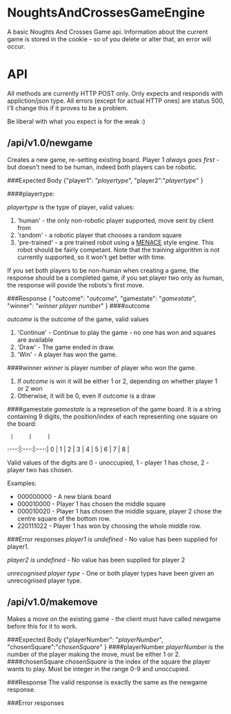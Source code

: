 NoughtsAndCrossesGameEngine
===========================

A basic Noughts And Crosses Game api. Information about the current game is stored in the cookie - so of you delete or alter that, an error will occur. 

API
===
All methods are currently HTTP POST only. Only expects and responds with  appliction/json type. All errors (except for actual HTTP ones) are status 500, I'll change this if it proves to be a problem.

Be liberal with what you expect is for the weak :)

/api/v1.0/newgame
-----------------
Creates a new game, re-setting existing board. Player 1 *always goes first* - but doesn't need to be human, indeed both players can be robotic. 

###Expected Body
{"player1": "*playertype*", "player2":"*playertype*" }


####playertype: 

*playertype*  is the type of player, valid values:

1. 'human' - the only non-robotic player supported, move sent by client from  
2. 'random' - a robotic player that chooses a random square
3. 'pre-trained' - a pre trained robot using a [MENACE](http://gizmodo.com/5395575/304-matchboxes-filled-with-beans-are-the-perfect-tic-tac-toe-opponent) style engine. This robot should be fairly competant. Note that the training algorithm is not currently supported, so it won't get better with time.

If you set both players to be non-human when creating a game, the response should be a completed game, if you set player two only as human, the response will povide the robots's first move.

###Response
{ "outcome": "*outcome*", "gamestate": "*gamestate*", "winner": "*winner player number*" }
####outcome

*outcome* is the outcome of the game, valid values

1. 'Continue' - Continue to play the game - no one has won and squares are available
2. 'Draw' - The game ended in draw.
3. 'Win' - A player has won the game.

####winner
*winner*  is player number of player who won the game. 
1. If *outcome* is win it will be either 1 or 2, depending on whether player 1 or 2 won
2. Otherwise, it will be 0, even if *outcome* is a draw


####gamestate
*gamestate*  is a represetion of the game board. It is a string containing 9 digits, the position/index of each representing one square on the board:

     |     |     |
:---:|:---:|:---:|
  0  |  1  |  2  |
  3  |  4  |  5  |
  6  |  7  |  8  |
  
Valid values of the digits are 0 - unoccupied, 1 - player 1 has chose, 2 - player two has chosen.

Examples:

* 000000000 - A new blank board
* 000010000 - Player 1 has chosen the middle square
* 000010020 - Player 1 has chosen the middle square, player 2 chose the centre square of the bottom row.
* 220111022 - Player 1 has won by choosing the whole middle row.

###Error responses
*player1 is undefined* - No value has been supplied for player1.

*player2 is undefined* - No value has been supplied for player 2

*unrecognised player type* - One or both player types have been given an unrecognised player type. 


/api/v1.0/makemove
-----------------
Makes a move on the existing game - the client must have called newgame before this for it to work.

###Expected Body
{"playerNumber": "*playerNumber*", "chosenSquare":"*chosenSquare*" }
####playerNumber
*playerNumber* is the number of the player making the move, must be either 1 or 2.
####chosenSquare
*chosenSquare* is the index of the square the player wants to play. Must be integer in the range 0-9 and unoccupied.


###Response
The valid response is exactly the same as the newgame response.

###Error responses
